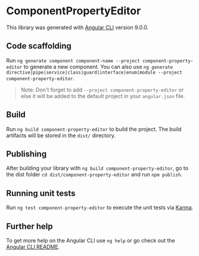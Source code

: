 # ComponentPropertyEditor

This library was generated with [Angular CLI](https://github.com/angular/angular-cli) version 9.0.0.

## Code scaffolding

Run `ng generate component component-name --project component-property-editor` to generate a new component. You can also use `ng generate directive|pipe|service|class|guard|interface|enum|module --project component-property-editor`.
> Note: Don't forget to add `--project component-property-editor` or else it will be added to the default project in your `angular.json` file. 

## Build

Run `ng build component-property-editor` to build the project. The build artifacts will be stored in the `dist/` directory.

## Publishing

After building your library with `ng build component-property-editor`, go to the dist folder `cd dist/component-property-editor` and run `npm publish`.

## Running unit tests

Run `ng test component-property-editor` to execute the unit tests via [Karma](https://karma-runner.github.io).

## Further help

To get more help on the Angular CLI use `ng help` or go check out the [Angular CLI README](https://github.com/angular/angular-cli/blob/master/README.md).
